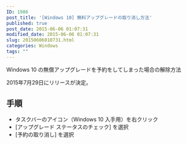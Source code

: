 ```yaml
---
ID: 1986
post_title: '[Windows 10] 無料アップグレードの取り消し方法'
published: true
post_date: 2015-06-06 01:07:31
modified_date: 2015-06-06 01:07:31
slug: 20150606010731.html
categories: Windows
tags: ""
---
```

Windows 10 の無償アップグレードを予約をしてしまった場合の解除方法

2015年7月29日にリリースが決定。
<!--more-->
<h2>手順</h2>
<ul>
  <li>タスクバーのアイコン（Windows 10 入手用）を右クリック
  <li>[アップグレード ステータスのチェック] を選択
  <li>[予約の取り消し] を選択
</ul>